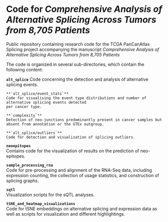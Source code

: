 # Code for *Comprehensive Analysis of Alternative Splicing Across Tumors from 8,705 Patients*
Public repository containing research code for the TCGA PanCanAtlas Splicing project accompanying
the manuscript *Comprehensive Analysis of Alternative Splicing Across Tumors from 8,705 Patients*

The code is organized in several sub-directories, which contain the following content:

**`alt_splice`**
Code concerning the detection and analysis of alternative splicing events.

    **`alt_splice/event_stats`**  
    Code for visualising the event type distributions and number of alternative splicing events detected
    per cancer type.
    
    **`complexity`**
    Detection of neo-junctions predominantly present in cancer samples but absent from annotation or the GTEx outgroup.

    **`alt_splice/outliers`**  
    Code for detection and visualization of splicing outliers.

**`neoepitopes`**  
Contains code for the visualization of results on the prediction of neo-epitopes.

**`sample_processing_rna`**  
Code for pre-processing and alignment of the RNA-Seq data, including expression counting, the
collection of usage statistics, and construction of splicing graphs.

**`sqtl`**  
Visualization scripts for the sQTL analyses.

**`tSNE_and_heatmap_visualizations`**  
Code for tSNE embeddings on alternative splicing and expression data as well as scripts 
for visualization and different highlightings.


